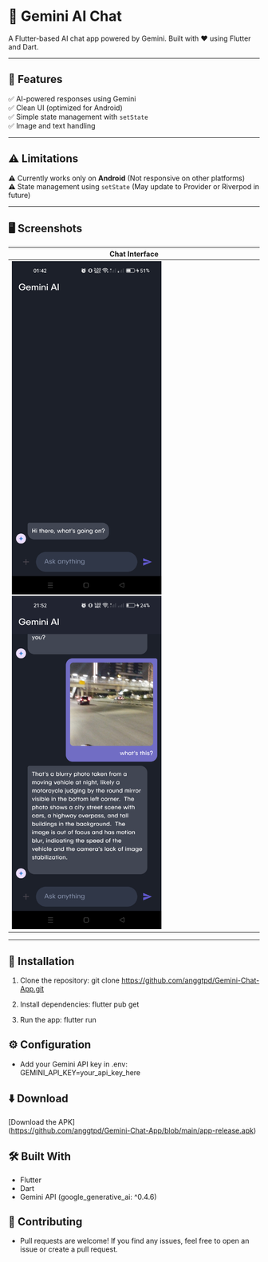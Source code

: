 # 🤖 Gemini AI Chat  
A Flutter-based AI chat app powered by Gemini. Built with ❤️ using Flutter and Dart.

---

## 🚀 Features
✅ AI-powered responses using Gemini  
✅ Clean UI (optimized for Android)  
✅ Simple state management with `setState`  
✅ Image and text handling  

---

## ⚠️ Limitations
⚠️ Currently works only on **Android** (Not responsive on other platforms)  
⚠️ State management using `setState` (May update to Provider or Riverpod in future)  

---

## 🖥️ Screenshots
| Chat Interface |
|---------------|
| <img src="flutter_02.png" width="300"> <img src="flutter_01.png" width="300"> |

---

## 📲 Installation
1. Clone the repository:
git clone https://github.com/anggtpd/Gemini-Chat-App.git

2. Install dependencies:
flutter pub get

3. Run the app:
flutter run

## ⚙️ Configuration
- Add your Gemini API key in .env:<br>
GEMINI_API_KEY=your_api_key_here

## ⬇️ Download
[Download the APK]<br>(https://github.com/anggtpd/Gemini-Chat-App/blob/main/app-release.apk)

## 🛠️ Built With
- Flutter
- Dart
- Gemini API (google_generative_ai: ^0.4.6)

## 🌟 Contributing
- Pull requests are welcome! If you find any issues, feel free to open an issue or create a pull request.
